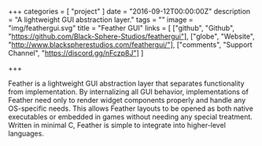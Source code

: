 +++
categories = [ "project" ]
date = "2016-09-12T00:00:00Z"
description = "A lightweight GUI abstraction layer."
tags = ""
image = "img/feathergui.svg"
title = "Feather GUI"
links = [ ["github", "Github", "https://github.com/Black-Sphere-Studios/feathergui"], ["globe", "Website", "http://www.blackspherestudios.com/feathergui/"], ["comments", "Support Channel", "https://discord.gg/nFczp8J"] ]

+++

Feather is a lightweight GUI abstraction layer that separates functionality from implementation. By internalizing all GUI behavior, implementations of Feather need only to render widget components properly and handle any OS-specific needs. This allows Feather layouts to be opened as both native executables or embedded in games without needing any special treatment. Written in minimal C, Feather is simple to integrate into higher-level languages.